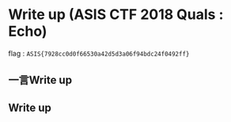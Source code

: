 # Write up (ASIS CTF 2018 Quals : Echo)

flag : `ASIS{7928cc0d0f66530a42d5d3a06f94bdc24f0492ff}`

## 一言Write up

## Write up


